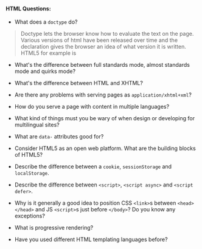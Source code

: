 #### HTML Questions:

* What does a `doctype` do?
> Doctype lets the browser know how to evaluate the text on the page. Various versions of html have been released over time and the declaration gives the browser an idea of what version it is written. HTML5 for example is <!DOCTYPE html>
* What's the difference between full standards mode, almost standards mode and quirks mode?

* What's the difference between HTML and XHTML?

* Are there any problems with serving pages as `application/xhtml+xml`?
* How do you serve a page with content in multiple languages?
* What kind of things must you be wary of when design or developing for multilingual sites?
* What are `data-` attributes good for?
* Consider HTML5 as an open web platform. What are the building blocks of HTML5?
* Describe the difference between a `cookie`, `sessionStorage` and `localStorage`.
* Describe the difference between `<script>`, `<script async>` and `<script defer>`.
* Why is it generally a good idea to position CSS `<link>`s between `<head></head>` and JS `<script>`s just before `</body>`? Do you know any exceptions?
* What is progressive rendering?
* Have you used different HTML templating languages before?